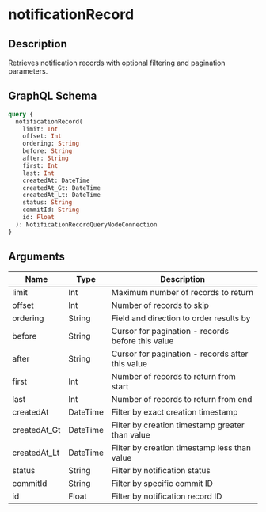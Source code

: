 # notificationRecord

## Description
Retrieves notification records with optional filtering and pagination parameters.

## GraphQL Schema
```graphql
query {
  notificationRecord(
    limit: Int
    offset: Int
    ordering: String
    before: String
    after: String
    first: Int
    last: Int
    createdAt: DateTime
    createdAt_Gt: DateTime
    createdAt_Lt: DateTime
    status: String
    commitId: String
    id: Float
  ): NotificationRecordQueryNodeConnection
}
```

## Arguments
| Name | Type | Description |
|------|------|-------------|
| limit | Int | Maximum number of records to return |
| offset | Int | Number of records to skip |
| ordering | String | Field and direction to order results by |
| before | String | Cursor for pagination - records before this value |
| after | String | Cursor for pagination - records after this value |
| first | Int | Number of records to return from start |
| last | Int | Number of records to return from end |
| createdAt | DateTime | Filter by exact creation timestamp |
| createdAt_Gt | DateTime | Filter by creation timestamp greater than value |
| createdAt_Lt | DateTime | Filter by creation timestamp less than value |
| status | String | Filter by notification status |
| commitId | String | Filter by specific commit ID |
| id | Float | Filter by notification record ID |
